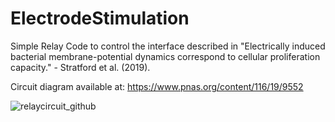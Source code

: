 # ElectrodeStimulation
Simple Relay Code to control the interface described in "Electrically induced bacterial membrane-potential dynamics correspond to cellular proliferation capacity." - Stratford et al. (2019). 

Circuit diagram available at: https://www.pnas.org/content/116/19/9552


![relaycircuit_github](https://user-images.githubusercontent.com/9405511/59593889-b1213000-90ea-11e9-9648-c29928278a53.png)
